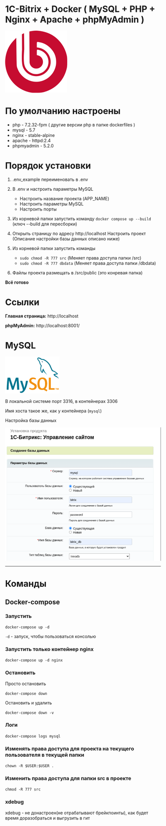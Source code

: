 # 1С-Bitrix + Docker ( MySQL + PHP + Nginx + Apache + phpMyAdmin )

![1c_bitrix_logo.svg.png](info%2Fimg%2F1c_bitrix_logo.svg.png)

# По умолчанию настроены
* php - 7.2.32-fpm ( другие версии php в папке dockerfiles )
* mysql - 5.7
* nginx - stable-alpine
* apache - httpd:2.4
* phpmyadmin - 5.2.0

# Порядок установки

1. .env_example переименовать в .env
2. В .env и настроить параметры MySQL
   * Настроить название проекта (APP_NAME)
   * Настроить параметры MySQL
   * Настроить порты
3. Из корневой папки запустить команду `docker compose up --build` (ключ --build для пересборки)
4. Открыть страницу по адресу http://localhost
   Настроить проект (Описание настройки базы данных описано ниже)

5. Из корневой папки запустить команды
   - `sudo chmod -R 777 src` (Меняет права доступа папки /src)
   - `sudo chmod -R 777 dbdata` (Меняет права доступа папки /dbdata)
   
6. Файлы проекта размещать в /src/public (это конревая папка)

**Всё готово**

# Ссылки

**Главная страница:** http://localhost

**phpMyAdmin:** http://localhost:8001/

# MySQL

![logo-mysql.png](info%2Fimg%2Flogo-mysql.png)

В локальной системе порт 3316, в контейнерах 3306

Имя хоста такое же, как у контейнера (`mysql`)

Настройка базы данных

![db-settings.png](info%2Fimg%2Fdb-settings.png)

---

# Команды

## Docker-compose

### Запустить

`docker-compose up -d`

`-d` - запуск, чтобы пользоваться консолью


### Запустить только контейнер nginx

`docker-compose up -d nginx`

### Остановить

Просто остановить

`docker-compose down`

Остановить и удалить

`docker-compose down -v`

### Логи

`docker-compose logs mysql`

### Изменять права доступа для проекта на текущего пользователя в текущей папки

`chown -R $USER:$USER .`

### Изменить права доступа для папки src в проекте

`chmod -R 777 src`

### xdebug
xdebug - не донастроен(не отрабатывают брейкпоинты), как будет время доразобраться и выгрузить в гит